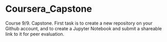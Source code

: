 # Coursera_Capstone
Course 9/9. Capstone. First task is to create a new repository on your Github account, and to create a Jupyter Notebook and submit a shareable link to it for peer evaluation.
